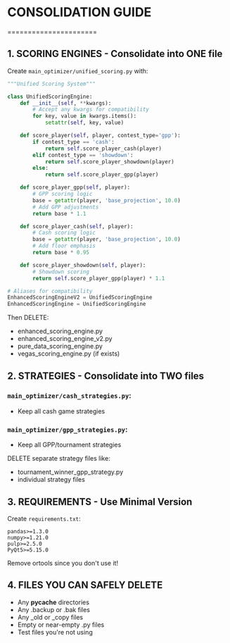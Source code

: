 # CONSOLIDATION GUIDE
======================

## 1. SCORING ENGINES - Consolidate into ONE file

Create `main_optimizer/unified_scoring.py` with:
```python
"""Unified Scoring System"""

class UnifiedScoringEngine:
    def __init__(self, **kwargs):
        # Accept any kwargs for compatibility
        for key, value in kwargs.items():
            setattr(self, key, value)

    def score_player(self, player, contest_type='gpp'):
        if contest_type == 'cash':
            return self.score_player_cash(player)
        elif contest_type == 'showdown':
            return self.score_player_showdown(player)
        else:
            return self.score_player_gpp(player)

    def score_player_gpp(self, player):
        # GPP scoring logic
        base = getattr(player, 'base_projection', 10.0)
        # Add GPP adjustments
        return base * 1.1

    def score_player_cash(self, player):
        # Cash scoring logic
        base = getattr(player, 'base_projection', 10.0)
        # Add floor emphasis
        return base * 0.95

    def score_player_showdown(self, player):
        # Showdown scoring
        return self.score_player_gpp(player) * 1.1

# Aliases for compatibility
EnhancedScoringEngineV2 = UnifiedScoringEngine
EnhancedScoringEngine = UnifiedScoringEngine
```

Then DELETE:
- enhanced_scoring_engine.py
- enhanced_scoring_engine_v2.py
- pure_data_scoring_engine.py
- vegas_scoring_engine.py (if exists)

## 2. STRATEGIES - Consolidate into TWO files

### `main_optimizer/cash_strategies.py`:
- Keep all cash game strategies

### `main_optimizer/gpp_strategies.py`:
- Keep all GPP/tournament strategies

DELETE separate strategy files like:
- tournament_winner_gpp_strategy.py
- individual strategy files

## 3. REQUIREMENTS - Use Minimal Version

Create `requirements.txt`:
```
pandas>=1.3.0
numpy>=1.21.0
pulp>=2.5.0
PyQt5>=5.15.0
```

Remove ortools since you don't use it!

## 4. FILES YOU CAN SAFELY DELETE

- Any __pycache__ directories
- Any .backup or .bak files
- Any _old or _copy files
- Empty or near-empty .py files
- Test files you're not using
